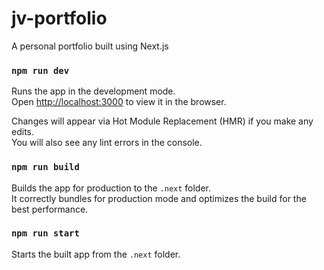 # jv-portfolio

A personal portfolio built using Next.js

### `npm run dev`

Runs the app in the development mode.<br />
Open [http://localhost:3000](http://localhost:3000) to view it in the browser.

Changes will appear via Hot Module Replacement (HMR) if you make any edits.<br />
You will also see any lint errors in the console.

### `npm run build`

Builds the app for production to the `.next` folder.<br />
It correctly bundles for production mode and optimizes the build for the best performance.

### `npm run start`

Starts the built app from the `.next` folder.<br />
